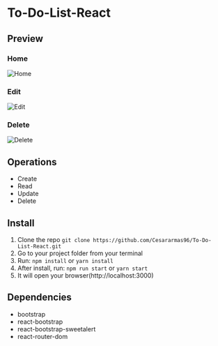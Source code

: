 # To-Do-List-React

## Preview

### Home
![Home](https://github.com/caal2096/To-Do-List-React/blob/master/src/assets/Home.png)

### Edit
![Edit](https://github.com/caal2096/To-Do-List-React/blob/master/src/assets/Edit.png)

### Delete
![Delete](https://github.com/caal2096/To-Do-List-React/blob/master/src/assets/Delet.png)

## Operations

* Create
* Read
* Update
* Delete


## Install

1.  Clone the repo `git clone https://github.com/Cesararmas96/To-Do-List-React.git`
2.  Go to your project folder from your terminal
3.  Run: `npm install` or `yarn install`
4.  After install, run: `npm run start` or `yarn start`
5.  It will open your browser(http://localhost:3000)

## Dependencies
-   bootstrap
-   react-bootstrap
-   react-bootstrap-sweetalert
-   react-router-dom
